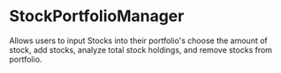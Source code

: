 # StockPortfolioManager
Allows users to input Stocks into their portfolio's choose the amount of stock, add stocks, analyze total stock holdings, and remove stocks from portfolio. 
